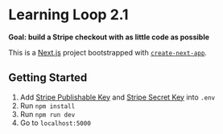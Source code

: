 # Learning Loop 2.1

**Goal: build a Stripe checkout with as little code as possible**

This is a [Next.js](https://nextjs.org/) project bootstrapped with [`create-next-app`](https://github.com/vercel/next.js/tree/canary/packages/create-next-app).

## Getting Started

1. Add [Stripe Publishable Key](https://stripe.com/docs/keys#obtain-api-keys) and [Stripe Secret Key](https://stripe.com/docs/keys#obtain-api-keys) into `.env`
2. Run `npm install`
3. Run `npm run dev`
4. Go to `localhost:5000`